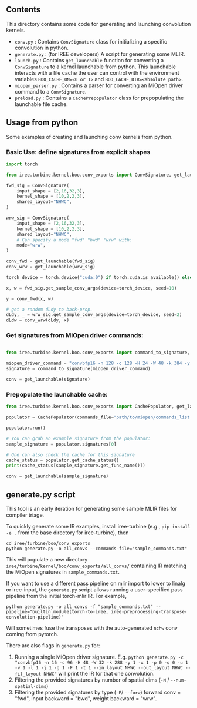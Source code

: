 ## Contents

This directory contains some code for generating and launching convolution kernels.

- `conv.py` : Contains `ConvSignature` class for initializing a specific convolution in python.
- `generate.py` : (for IREE developers) A script for generating some MLIR.
- `launch.py` : Contains `get_launchable` function for converting a `ConvSignature` to a kernel launchable from python. This launchable interacts with a file cache the user can control with the environment variables `BOO_CACHE_ON=<0 or 1>` and  `BOO_CACHE_DIR=<absolute path>`.
- `miopen_parser.py` : Contains a parser for converting an MiOpen driver command to a `ConvSignature`.
- `preload.py` : Contains a `CachePrepopulator` class for prepopulating the launchable file cache.

## Usage from python

Some examples of creating and launching conv kernels from python.

### Basic Use: define signatures from explicit shapes

```python
import torch

from iree.turbine.kernel.boo.conv_exports import ConvSignature, get_launchable

fwd_sig = ConvSignature(
    input_shape = [2,16,32,3],
    kernel_shape = [10,2,2,3],
    shared_layout="NHWC",
)

wrw_sig = ConvSignature(
    input_shape = [2,16,32,3],
    kernel_shape = [10,2,2,3],
    shared_layout="NHWC",
    # Can specify a mode "fwd" "bwd" "wrw" with:
    mode="wrw",
)

conv_fwd = get_launchable(fwd_sig)
conv_wrw = get_launchable(wrw_sig)

torch_device = torch.device("cuda:0") if torch.cuda.is_available() else None

x, w = fwd_sig.get_sample_conv_args(device=torch_device, seed=10)

y = conv_fwd(x, w)

# get a random dLdy to back-prop.
dLdy, _ = wrw_sig.get_sample_conv_args(device=torch_device, seed=2)
dLdw = conv_wrw(dLdy, x)
```

### Get signatures from MiOpen driver commands:

```python

from iree.turbine.kernel.boo.conv_exports import command_to_signature, get_launchable

miopen_driver_command = "convbfp16 -n 128 -c 128 -H 24 -W 48 -k 384 -y 1 -x 1 -p 0 -q 0 -u 1 -v 1 -l 1 -j 1 -m conv -g 1 -F 1 -t 1 --iter 100 --in_layout NHWC --out_layout NHWC --fil_layout NHWC"
signature = command_to_signature(miopen_driver_command)

conv = get_launchable(signature)

```

### Prepopulate the launchable cache:

```python
from iree.turbine.kernel.boo.conv_exports import CachePopulator, get_launchable

populator = CachePopulator(commands_file="path/to/miopen/commands_list.txt")

populator.run()

# You can grab an example signature from the populator:
sample_signature = populator.signatures[0]

# One can also check the cache for this signature
cache_status = populator.get_cache_status()
print(cache_status[sample_signature.get_func_name()])

conv = get_launchable(sample_signature)
```

## generate.py script

This tool is an early iteration for generating some sample MLIR files for compiler triage.

To quickly generate some IR examples, install iree-turbine (e.g., `pip install -e .` from the base directory for iree-turbine), then

```
cd iree/turbine/boo/conv_exports
python generate.py -o all_convs --commands-file="sample_commands.txt"
```

This will populate a new directory `iree/turbine/kernel/boo/conv_exports/all_convs/` containing IR matching the MiOpen signatures in `sample_commands.txt`.

If you want to use a different pass pipeline on mlir import to lower to linalg or iree-input, the `generate.py` script allows running a user-specified pass pipeline from the initial torch-mlir IR. For example,

```
python generate.py -o all_convs -f "sample_commands.txt" --pipeline="builtin.module(torch-to-iree, iree-preprocessing-transpose-convolution-pipeline)"
```

Will sometimes fuse the transposes with the auto-generated `nchw` conv coming from pytorch.

There are also flags in `generate.py` for:

1. Running a single MiOpen driver signature. E.g.  `python generate.py -c "convbfp16 -n 16 -c 96 -H 48 -W 32 -k 288 -y 1 -x 1 -p 0 -q 0 -u 1 -v 1 -l 1 -j 1 -g 1 -F 1 -t 1 --in_layout NHWC --out_layout NHWC --fil_layout NHWC"` will print the IR for that one convolution.
2. Filtering the provided signatures by number of spatial dims (`-N` / `--num-spatial-dims`)
3. Filtering the provided signatures by type (`-F`/ `--forw`) forward conv = "fwd", input backward = "bwd", weight backward = "wrw".
